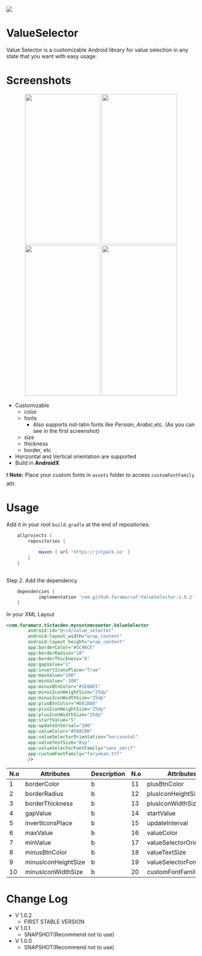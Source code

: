 [![](https://jitpack.io/v/faramarzaf/ValueSelector.svg)](https://jitpack.io/#faramarzaf/ValueSelector)

# ValueSelector  


Value Selector is a customizable Android library for value selection in any state that you want with easy usage.  

# Screenshots
<p align="center">
  <img src="https://raw.github.com/faramarzaf/ValueSelector/master/screenshots/1.png" height="400" width="200" />
  <img src="https://raw.github.com/faramarzaf/ValueSelector/master/screenshots/2.png"  height="400" width="200" /> 
  <img src="https://raw.github.com/faramarzaf/ValueSelector/master/screenshots/3.png"  height="400" width="200" /> 
  <img src="https://raw.github.com/faramarzaf/ValueSelector/master/screenshots/4.png"  height="400" width="200" /> 
</p>

- Customizable  
  - color
  - fonts 
    - Also supports not-latin fonts like *Persian*, *Arabic*,etc. (As you can see in the first screenshot) 
  - size
  - thickness
  - border, etc
- Horizontal and Vertical orientation are supported  
- Build in **AndroidX**  

 :heavy_exclamation_mark: **Note:** Place your custom fonts in `assets` folder to access `customFontFamily` attr.  

# Usage

Add it in your root `build.gradle` at the end of repositories:  

```gradle
	allprojects {
		repositories {
			...
			maven { url 'https://jitpack.io' }
		}
	}
  
```
Step 2. Add the dependency  

```gradle
	dependencies {
	        implementation 'com.github.faramarzaf:ValueSelector:1.0.2'
	}
```

In your XML Layout
```xml
<com.faramarz.tictacdev.mycustomcounter.ValueSelector
        android:id="@+id/value_selector"
        android:layout_width="wrap_content"
        android:layout_height="wrap_content"
        app:borderColor="#5C96CE"
        app:borderRadius="10"
        app:borderThickness="8"
        app:gapValue="1"
        app:invertIconsPlace="True"
        app:maxValue="100"
        app:minValue="-100"
        app:minusBtnColor="#1E88E5"
        app:minusIconHeightSize="25dp"
        app:minusIconWidthSize="25dp"
        app:plusBtnColor="#D81B60"
        app:plusIconHeightSize="25dp"
        app:plusIconWidthSize="25dp"
        app:startValue="5"
        app:updateInterval="100"
        app:valueColor="#FB8C00"
        app:valueSelectorOrientation="horizontal"
        app:valueTextSize="8sp"
        app:valueSelectorFontFamily="sans_serif"
        app:customFontFamily="faryekan.ttf"
        />
```
|N.o| Attributes | Description |N.o|Attributes|Description|
|-------------| ------------- | -------------|-------------|-------------|-------------|
|1|borderColor|b|11|plusBtnColor|b|
|2|borderRadius|b|12|plusIconHeightSize|b|
|3|borderThickness|b|13|plusIconWidthSize|b|
|4|gapValue|b|14|startValue|b|
|5|invertIconsPlace|b|15|updateInterval|b|
|6|maxValue|b|16|valueColor|b|
|7|minValue|b|17|valueSelectorOrientation|b|
|8|minusBtnColor|b|18|valueTextSize|b|
|9|minusIconHeightSize|b|19|valueSelectorFontFamily|b|
|10|minusIconWidthSize|b|20|customFontFamily|b|

# Change Log

- V 1.0.2
  - FIRST STABLE VERSION
- V 1.0.1
  - SNAPSHOT(Recommend not to use)
- V 1.0.0
  - SNAPSHOT(Recommend not to use)
